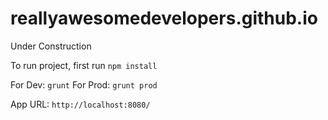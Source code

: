reallyawesomedevelopers.github.io
==================================
Under Construction

To run project, first run ```npm install```

For Dev: ```grunt```
For Prod: ```grunt prod```

App URL: ```http://localhost:8080/```

